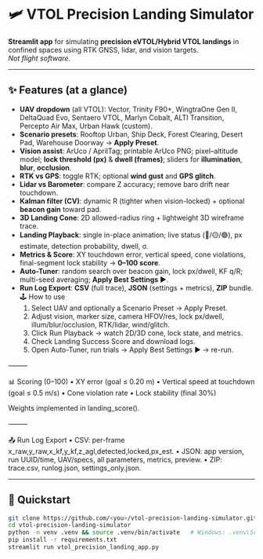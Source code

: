# 🛩️ VTOL Precision Landing Simulator

**Streamlit app** for simulating **precision eVTOL/Hybrid VTOL landings** in confined spaces using RTK GNSS, lidar, and vision targets.  
_Not flight software._

---

## ✨ Features (at a glance)

- **UAV dropdown** (all VTOL): Vector, Trinity F90+, WingtraOne Gen II, DeltaQuad Evo, Sentaero VTOL, Marlyn Cobalt, ALTI Transition, Percepto Air Max, Urban Hawk (custom).
- **Scenario presets**: Rooftop Urban, Ship Deck, Forest Clearing, Desert Pad, Warehouse Doorway → **Apply Preset**.
- **Vision assist**: ArUco / AprilTag; printable ArUco PNG; pixel–altitude model; **lock threshold (px)** & **dwell (frames)**; sliders for **illumination**, **blur**, **occlusion**.
- **RTK vs GPS**: toggle RTK; optional **wind gust** and **GPS glitch**.
- **Lidar vs Barometer**: compare Z accuracy; remove baro drift near touchdown.
- **Kalman filter (CV)**: dynamic R (tighter when vision-locked) + optional **beacon gain** toward pad.
- **3D Landing Cone**: 2D allowed-radius ring + lightweight 3D wireframe trace.
- **Landing Playback**: single in-place animation; live status (🔴/🟡/🟢), px estimate, detection probability, dwell, σ.
- **Metrics & Score**: XY touchdown error, vertical speed, cone violations, final-segment lock stability → **0–100 score**.
- **Auto-Tuner**: random search over beacon gain, lock px/dwell, KF q/R; multi-seed averaging; **Apply Best Settings ▶️**.
- **Run Log Export**: **CSV** (full trace), **JSON** (settings + metrics), **ZIP** bundle.
🕹️ How to use
	1.	Select UAV and optionally a Scenario Preset → Apply Preset.
	2.	Adjust vision, marker size, camera HFOV/res, lock px/dwell, illum/blur/occlusion, RTK/lidar, wind/glitch.
	3.	Click Run Playback → watch 2D/3D cone, lock state, and metrics.
	4.	Check Landing Success Score and download logs.
	5.	Open Auto-Tuner, run trials → Apply Best Settings ▶️ → re-run.

⸻

📊 Scoring (0–100)
	•	XY error (goal ≤ 0.20 m)
	•	Vertical speed at touchdown (goal ≤ 0.5 m/s)
	•	Cone violation rate
	•	Lock stability (final 30%)

Weights implemented in landing_score().

⸻

📤 Run Log Export
	•	CSV: per-frame x_raw,y_raw,x_kf,y_kf,z_agl,detected,locked,px_est.
	•	JSON: app version, run UUID/time, UAV/specs, all parameters, metrics, preview.
	•	ZIP: trace.csv, runlog.json, settings_only.json.

---

## 🚀 Quickstart

```bash
git clone https://github.com/<you>/vtol-precision-landing-simulator.git
cd vtol-precision-landing-simulator
python -m venv .venv && source .venv/bin/activate   # Windows: .venv\Scripts\activate
pip install -r requirements.txt
streamlit run vtol_precision_landing_app.py
